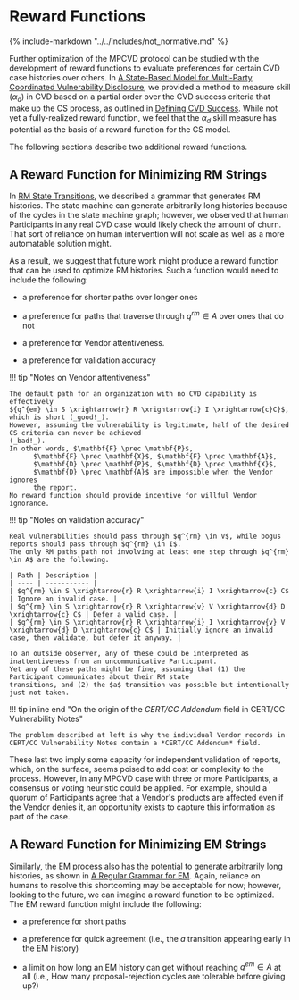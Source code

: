 # Reward Functions

{% include-markdown "../../includes/not_normative.md" %}

Further optimization of the MPCVD protocol can be studied with the
development of reward functions to evaluate preferences for certain
CVD case histories
over others.
In [A State-Based Model for Multi-Party Coordinated Vulnerability Disclosure](https://resources.sei.cmu.edu/library/asset-view.cfm?assetid=735513),
we provided a method to measure skill (${\alpha}_d$) in CVD based on a partial order over the CVD success criteria that make up the CS process, as outlined in
[Defining CVD Success](../topics/background/cvd_success.md).
While not yet a fully-realized reward function, we feel that the ${\alpha}_d$ skill measure has potential as the basis
of a reward function for the CS model.

The following sections describe two additional reward functions.

## A Reward Function for Minimizing RM Strings

In [RM State Transitions](../process_models/rm/index.md#rm-state-transitions), we described a grammar that generates
RM histories. 
The state machine can generate arbitrarily long histories because of the cycles in the state machine graph; 
however, we observed that human Participants in any real CVD case would likely check the amount of churn.
That sort of reliance on human intervention will not scale as well as a more automatable solution might.

As a result, we suggest that future work might produce a reward function that can be used to optimize RM histories.
Such a function would need to include the following:

-   a preference for shorter paths over longer ones

-   a preference for paths that traverse through $q^{rm} \in A$ over
    ones that do not

-   a preference for Vendor attentiveness. 

-   a preference for validation accuracy

!!! tip "Notes on Vendor attentiveness"

    The default path for an organization with no CVD capability is effectively
    ${q^{em} \in S \xrightarrow{r} R \xrightarrow{i} I \xrightarrow{c}C}$,
    which is short (_good!_).
    However, assuming the vulnerability is legitimate, half of the desired CS criteria can never be achieved
    (_bad!_). 
    In other words, $\mathbf{F} \prec \mathbf{P}$, 
          $\mathbf{F} \prec \mathbf{X}$, $\mathbf{F} \prec \mathbf{A}$,
          $\mathbf{D} \prec \mathbf{P}$, $\mathbf{D} \prec \mathbf{X}$,
          $\mathbf{D} \prec \mathbf{A}$ are impossible when the Vendor ignores
          the report.
    No reward function should provide incentive for willful Vendor ignorance.
     
!!! tip "Notes on validation accuracy"

    Real vulnerabilities should pass through $q^{rm} \in V$, while bogus reports should pass through $q^{rm} \in I$.
    The only RM paths path not involving at least one step through $q^{rm} \in A$ are the following.

    | Path | Description |
    | ---- | ----------- |
    | $q^{rm} \in S \xrightarrow{r} R \xrightarrow{i} I \xrightarrow{c} C$ | Ignore an invalid case. |
    | $q^{rm} \in S \xrightarrow{r} R \xrightarrow{v} V \xrightarrow{d} D \xrightarrow{c} C$ | Defer a valid case. |
    | $q^{rm} \in S \xrightarrow{r} R \xrightarrow{i} I \xrightarrow{v} V \xrightarrow{d} D \xrightarrow{c} C$ | Initially ignore an invalid case, then validate, but defer it anyway. |

    To an outside observer, any of these could be interpreted as inattentiveness from an uncommunicative Participant.
    Yet any of these paths might be fine, assuming that (1) the Participant communicates about their RM state 
    transitions, and (2) the $a$ transition was possible but intentionally just not taken.

!!! tip inline end "On the origin of the *CERT/CC Addendum* field in CERT/CC Vulnerability Notes"

    The problem described at left is why the individual Vendor records in
    CERT/CC Vulnerability Notes contain a *CERT/CC Addendum* field.

These last two imply some capacity for independent validation of
reports, which, on the surface, seems poised to add cost or complexity
to the process. However, in any MPCVD case with three or more Participants, a
consensus or voting heuristic could be applied. For example, should a
quorum of Participants agree that a Vendor's products are affected even
if the Vendor denies it, an opportunity exists to capture this
information as part of the case.



## A Reward Function for Minimizing EM Strings

Similarly, the EM process also has the potential to generate arbitrarily long histories,
as shown in [A Regular Grammar for EM](../process_models/em/index.md#sec:em_grammar). 
Again, reliance on humans to resolve this shortcoming may be acceptable for now;
however, looking to the future, we can imagine a reward function to be optimized. 
The EM reward function might include the following:

-   a preference for short paths

-   a preference for quick agreement (i.e., the $a$ transition appearing
    early in the EM
    history)

-   a limit on how long an EM history can get without reaching
    $q^{em} \in A$ at all (i.e., How many proposal-rejection cycles are
    tolerable before giving up?)
